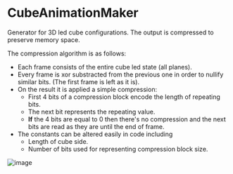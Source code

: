 # CubeAnimationMaker

Generator for 3D led cube configurations.
The output is compressed to preserve memory space.

The compression algorithm is as follows:
 - Each frame consists of the entire cube led state (all planes).
 - Every frame is xor substracted from the previous one in order to nullify similar bits. (The first frame is left as it is).
 - On the result it is applied a simple compression:
   - First 4 bits of a compression block encode the length of repeating bits.
   - The next bit represents the repeating value.
   - **If** the 4 bits are equal to 0 then there's no compression and the next bits are read as they are until the end of frame.
 - The constants can be altered easily in code including
   - Length of cube side.
   - Number of bits used for representing compression block size.
   
![image](https://user-images.githubusercontent.com/25268629/186785196-bb43b29b-f834-4942-a091-b90bf8b7d330.png)
